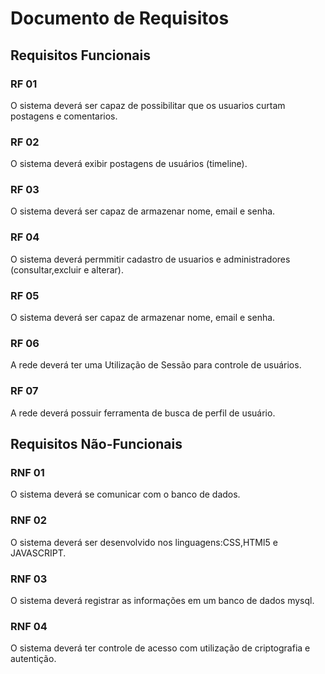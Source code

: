 # Documento de Requisitos

## Requisitos Funcionais

### RF 01

O sistema deverá ser capaz de possibilitar que os usuarios curtam postagens e comentarios.

### RF 02

O sistema deverá exibir postagens de usuários (timeline).

### RF 03

O sistema deverá ser capaz de armazenar nome, email e senha.

### RF 04

O sistema deverá permmitir cadastro de usuarios e administradores (consultar,excluir e alterar).

### RF 05

O sistema deverá ser capaz de armazenar nome, email e senha.

### RF 06

A rede deverá ter uma Utilização de Sessão para controle de usuários.

### RF 07

A rede deverá possuir ferramenta de busca de perfil de usuário.

## Requisitos Não-Funcionais

### RNF 01

O sistema deverá se comunicar com o banco de dados. 

### RNF 02

O sistema deverá ser desenvolvido nos linguagens:CSS,HTMl5 e JAVASCRIPT.

### RNF 03

O sistema deverá registrar as informações em um banco de dados mysql.

### RNF 04

O sistema deverá ter controle de acesso com utilização de criptografia e autentição.
